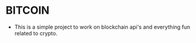 # BITCOIN

- This is a simple project to work on blockchain api's and everything fun related to crypto.
